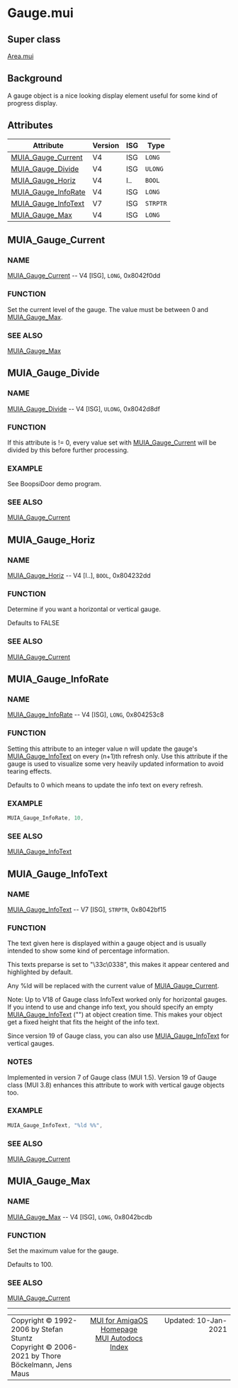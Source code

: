 # Gauge.mui
## Super class
[Area.mui](MUI_Area.md)
## Background
A gauge object is a nice looking display element useful for some kind of
progress display.
## Attributes
Attribute|Version|ISG|Type
---------|-------|---|----
[MUIA_Gauge_Current](MUI_Gauge.md/#MUIA_Gauge_Current)|V4|ISG|`LONG`
[MUIA_Gauge_Divide](MUI_Gauge.md/#MUIA_Gauge_Divide)|V4|ISG|`ULONG`
[MUIA_Gauge_Horiz](MUI_Gauge.md/#MUIA_Gauge_Horiz)|V4|I..|`BOOL`
[MUIA_Gauge_InfoRate](MUI_Gauge.md/#MUIA_Gauge_InfoRate)|V4|ISG|`LONG`
[MUIA_Gauge_InfoText](MUI_Gauge.md/#MUIA_Gauge_InfoText)|V7|ISG|`STRPTR`
[MUIA_Gauge_Max](MUI_Gauge.md/#MUIA_Gauge_Max)|V4|ISG|`LONG`

## MUIA_Gauge_Current
### NAME
[MUIA_Gauge_Current](MUI_Gauge/#MUIA_Gauge_Current) -- V4 [ISG], `LONG`, 0x8042f0dd

### FUNCTION
Set the current level of the gauge. The value must be between 0 and
[MUIA_Gauge_Max](MUI_Gauge/#MUIA_Gauge_Max).

### SEE ALSO
[MUIA_Gauge_Max](MUI_Gauge/#MUIA_Gauge_Max)

## MUIA_Gauge_Divide
### NAME
[MUIA_Gauge_Divide](MUI_Gauge/#MUIA_Gauge_Divide) -- V4 [ISG], `ULONG`, 0x8042d8df

### FUNCTION
If this attribute is != 0, every value set with [MUIA_Gauge_Current](MUI_Gauge/#MUIA_Gauge_Current) will be
divided by this before further processing.

### EXAMPLE
See BoopsiDoor demo program.

### SEE ALSO
[MUIA_Gauge_Current](MUI_Gauge/#MUIA_Gauge_Current)

## MUIA_Gauge_Horiz
### NAME
[MUIA_Gauge_Horiz](MUI_Gauge/#MUIA_Gauge_Horiz) -- V4 [I..], `BOOL`, 0x804232dd

### FUNCTION
Determine if you want a horizontal or vertical gauge.

Defaults to FALSE

### SEE ALSO
[MUIA_Gauge_Current](MUI_Gauge/#MUIA_Gauge_Current)

## MUIA_Gauge_InfoRate
### NAME
[MUIA_Gauge_InfoRate](MUI_Gauge/#MUIA_Gauge_InfoRate) -- V4 [ISG], `LONG`, 0x804253c8

### FUNCTION
Setting this attribute to an integer value n will update the gauge's
[MUIA_Gauge_InfoText](MUI_Gauge/#MUIA_Gauge_InfoText) on every (n+1)th refresh only. Use this attribute if the
gauge is used to visualize some very heavily updated information to avoid
tearing effects.

Defaults to 0 which means to update the info text on every refresh.

### EXAMPLE
```c++
MUIA_Gauge_InfoRate, 10,
```

### SEE ALSO
[MUIA_Gauge_InfoText](MUI_Gauge/#MUIA_Gauge_InfoText)

## MUIA_Gauge_InfoText
### NAME
[MUIA_Gauge_InfoText](MUI_Gauge/#MUIA_Gauge_InfoText) -- V7 [ISG], `STRPTR`, 0x8042bf15

### FUNCTION
The text given here is displayed within a gauge object and is usually
intended to show some kind of percentage information.

This texts preparse is set to "\33c\0338", this makes it appear centered and
highlighted by default.

Any %ld will be replaced with the current value of [MUIA_Gauge_Current](MUI_Gauge/#MUIA_Gauge_Current).

Note: Up to V18 of Gauge class InfoText worked only for horizontal gauges. If
you intend to use and change info text, you should specify an empty
[MUIA_Gauge_InfoText](MUI_Gauge/#MUIA_Gauge_InfoText) ("") at object creation time. This makes your object get
a fixed height that fits the height of the info text.

Since version 19 of Gauge class, you can also use [MUIA_Gauge_InfoText](MUI_Gauge/#MUIA_Gauge_InfoText) for
vertical gauges.

### NOTES
Implemented in version 7 of Gauge class (MUI 1.5). Version 19 of Gauge class
(MUI 3.8) enhances this attribute to work with vertical gauge objects too.

### EXAMPLE
```c++
MUIA_Gauge_InfoText, "%ld %%",
```

### SEE ALSO
[MUIA_Gauge_Current](MUI_Gauge/#MUIA_Gauge_Current)

## MUIA_Gauge_Max
### NAME
[MUIA_Gauge_Max](MUI_Gauge/#MUIA_Gauge_Max) -- V4 [ISG], `LONG`, 0x8042bcdb

### FUNCTION
Set the maximum value for the gauge.

Defaults to 100.

### SEE ALSO
[MUIA_Gauge_Current](MUI_Gauge/#MUIA_Gauge_Current)

----
<table class='compact' style='border: none; border-spacing: 0px; margin: 0px' width='100%'>
<tr>
<td style='text-align: left; vertical-align: top' width='33%'>Copyright &copy 1992-2006 by Stefan Stuntz<br>Copyright &copy 2006-2021 by Thore B&ouml;ckelmann, Jens Maus</TD>
<td style='text-align: center; vertical-align: top' width='33%'>
<a href=http://muidev.de>MUI for AmigaOS Homepage</a><br>
<a href=http://muidev.de/wiki/Documentation>MUI Autodocs Index</a>
</td>
<td style='text-align: right; vertical-align: top' width='33%'>Updated: 10-Jan-2021</td>
</tr>
</table>
